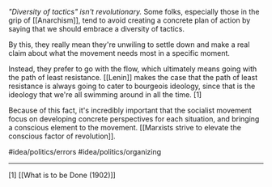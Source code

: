 *"Diversity of tactics" isn't revolutionary.* Some folks, especially those in the grip of [[Anarchism]], tend to avoid creating a concrete plan of action by saying that we should embrace a diversity of tactics. 

By this, they really mean they're unwiling to settle down and make a real claim about what the movement needs most in a specific moment. 

Instead, they prefer to go with the flow, which ultimately means going with the path of least resistance.  [[Lenin]] makes the case that the path of least resistance is always going to cater to bourgeois ideology, since that is the ideology that we're all swimming around in all the time. [1]

Because of this fact, it's incredibly important that the socialist movement focus on developing concrete perspectives for each situation, and bringing a conscious element to the movement. [[Marxists strive to elevate the conscious factor of revolution]]. 

#idea/politics/errors 
#idea/politics/organizing 

---
[1]  [[What is to be Done (1902)]]